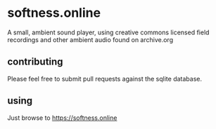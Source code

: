 # softness.online
A small, ambient sound player, using creative commons licensed field recordings and other ambient audio found on archive.org

## contributing

Please feel free to submit pull requests against the sqlite database.

## using

Just browse to https://softness.online
